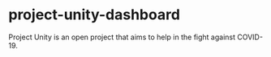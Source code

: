 # project-unity-dashboard
Project Unity is an open project that aims to help in the fight against COVID-19.

